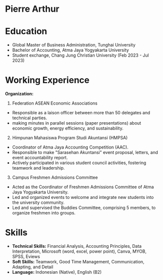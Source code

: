 # Pierre Arthur

# Education

- Global Master of Business Administration, Tunghai University
- Bachelor of Accounting, Atma Jaya Yogyakarta University
- Student exchange, Chang Jung Christian University (Feb 2023 - Jul 2023)

# Working Experience

__Organization:__
1. Federation ASEAN Economic Associations
  - Responsible as a laison officer between more than 50 delegates and technical parties.
  - making minutes in parallel sessions (paper presentations) about economic growth, energy efficiency, and sustainability.
2. Himpunan Mahasiswa Program Studi Akuntansi (HMPSA)
  - Coordinator of Atma Jaya Accounting Competition (AAC).
  - Responsible to make "Sarasehan Akuntansi" event proposal, letters, and event accountability report.
  - Actively participated in various student council activities, fostering teamwork and leadership.
3. Campus Freshmen Admissions Committee
  - Acted as the Coordinator of Freshmen Admissions Committee of Atma Jaya Yogyakarta University.
  - Led and organized events to welcome and integrate new students into the university community.
  - Led and supervised the Buddies Committee, comprising 5 members, to organize freshmen into groups.

# Skills

- __Technical Skills:__ Financial Analysis, Accounting Principles, Data Interpretation, Microsoft (word, excel, power point), Canva, MYOB, SPSS, Eviews
- __Soft Skills:__ Teamwork, Good Time Management, Communication, Adapting, and Detail
- __Language:__ Indonesian (Native), English (B2)